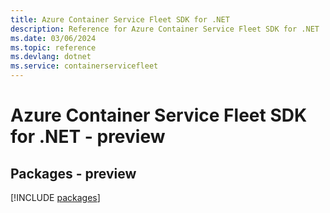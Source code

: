 ```yaml
---
title: Azure Container Service Fleet SDK for .NET
description: Reference for Azure Container Service Fleet SDK for .NET
ms.date: 03/06/2024
ms.topic: reference
ms.devlang: dotnet
ms.service: containerservicefleet
---
```

# Azure Container Service Fleet SDK for .NET - preview
## Packages - preview
[!INCLUDE [packages](container-service-fleet-index.md)]